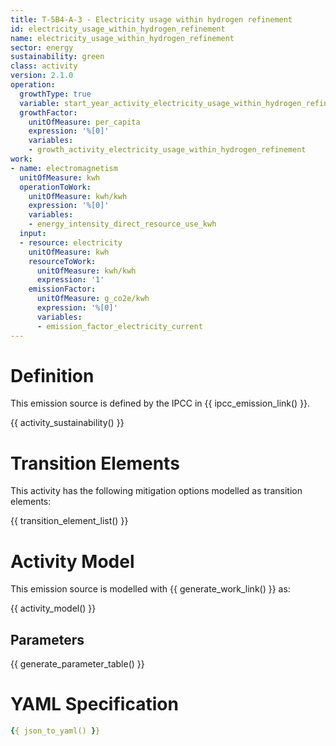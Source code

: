 ```yaml
---
title: T-5B4-A-3 - Electricity usage within hydrogen refinement
id: electricity_usage_within_hydrogen_refinement
name: electricity_usage_within_hydrogen_refinement
sector: energy
sustainability: green
class: activity
version: 2.1.0
operation:
  growthType: true
  variable: start_year_activity_electricity_usage_within_hydrogen_refinement
  growthFactor:
    unitOfMeasure: per_capita
    expression: '%[0]'
    variables:
    - growth_activity_electricity_usage_within_hydrogen_refinement
work:
- name: electromagnetism
  unitOfMeasure: kwh
  operationToWork:
    unitOfMeasure: kwh/kwh
    expression: '%[0]'
    variables:
    - energy_intensity_direct_resource_use_kwh
  input:
  - resource: electricity
    unitOfMeasure: kwh
    resourceToWork:
      unitOfMeasure: kwh/kwh
      expression: '1'
    emissionFactor:
      unitOfMeasure: g_co2e/kwh
      expression: '%[0]'
      variables:
      - emission_factor_electricity_current
---
```

# Definition
This emission source is defined by the IPCC in {{ ipcc_emission_link() }}.


{{ activity_sustainability() }}

# Transition Elements

This activity has the following mitigation options modelled as transition elements:

{{ transition_element_list() }}

# Activity Model
This emission source is modelled with {{ generate_work_link() }} as:

{{ activity_model() }}

## Parameters

{{ generate_parameter_table() }}

# YAML Specification

```yaml
{{ json_to_yaml() }}
```
